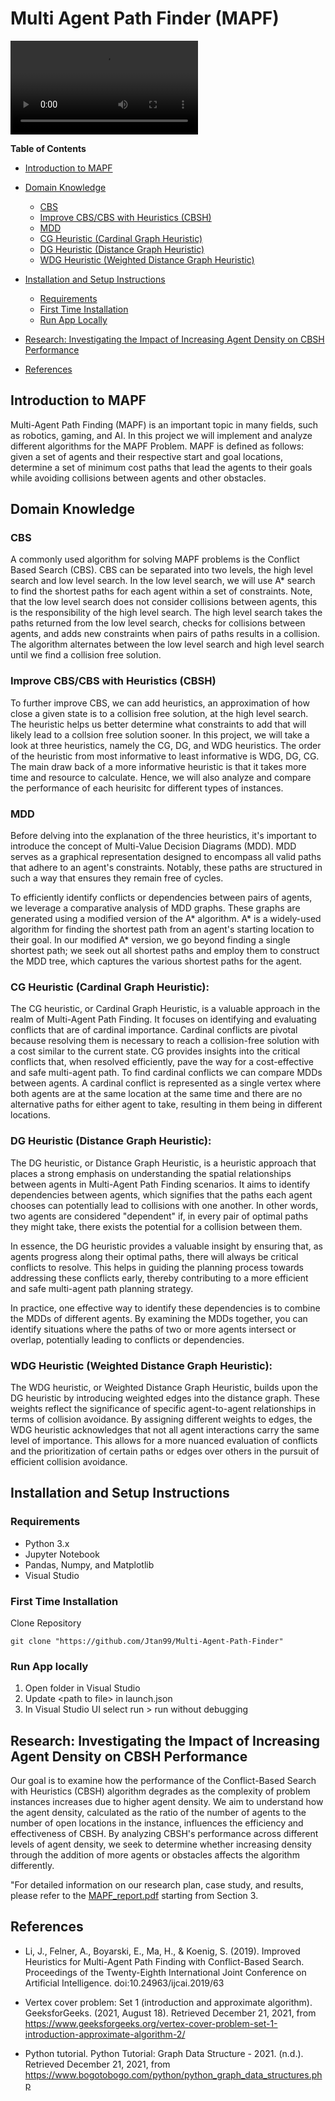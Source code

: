 # Multi Agent Path Finder (MAPF)
![](/mapf_demo.mp4)

**Table of Contents**
- [Introduction to MAPF](#introduction-to-mapf)
- [Domain Knowledge](#domain-knowledge)
  - [CBS](#cbs)
  - [Improve CBS/CBS with Heuristics (CBSH)](#improve-cbscbs-with-heuristics-cbsh)
  - [MDD](#mdd)
  - [CG Heuristic (Cardinal Graph Heuristic)](#cg-heuristic-cardinal-graph-heuristic)
  - [DG Heuristic (Distance Graph Heuristic)](#dg-heuristic-distance-graph-heuristic)
  - [WDG Heuristic (Weighted Distance Graph Heuristic)](#wdg-heuristic-weighted-distance-graph-heuristic)
- [Installation and Setup Instructions](#installation-and-setup-instructions)
  - [Requirements](#requirements)
  - [First Time Installation](#first-time-installation)
  - [Run App Locally](#run-app-locally)
- [Research: Investigating the Impact of Increasing Agent Density on CBSH Performance](#research-investigating-the-impact-of-increasing-agent-density-on-cbsh-performance)

- [References](#references)
## Introduction to MAPF
Multi-Agent Path Finding (MAPF)  is an important topic in many fields, such as robotics, gaming, and AI. In this project we will implement and analyze different algorithms for the MAPF Problem. MAPF is defined as follows: given a set of agents and their respective start and goal locations, determine a set of minimum cost paths that lead the agents to their goals while avoiding collisions between agents and other obstacles.

## Domain Knowledge
### CBS
A commonly used algorithm for solving MAPF problems is the Conflict Based Search (CBS). CBS can be separated into two levels, the high level search and low level search. In the low level search, we will use A* search to find the shortest paths for each agent within a set of constraints. Note, that the low level search does not consider collisions between agents, this is the responsibility of the high level search. The high level search takes the paths returned from the low level search, checks for collisions between agents, and adds new constraints when pairs of paths results in a collision. The algorithm alternates between the low level search and high level search until we find a collision free solution.

### Improve CBS/CBS with Heuristics (CBSH)
To further improve CBS, we can add heuristics, an approximation of how close a given state is to a collision free solution, at the high level search. The heuristic helps us better determine what constraints to add that will likely lead to a collsion free solution sooner. In this project, we will take a look at three heuristics, namely the CG, DG, and WDG heuristics. The order of the heuristic from most informative to least informative is WDG, DG, CG. The main draw back of a more informative heuristic is that it takes more time and resource to calculate. Hence, we will also analyze and compare the performance of each heurisitc for different types of instances.

### MDD
Before delving into the explanation of the three heuristics, it's important to introduce the concept of Multi-Value Decision Diagrams (MDD). MDD serves as a graphical representation designed to encompass all valid paths that adhere to an agent's constraints. Notably, these paths are structured in such a way that ensures they remain free of cycles.

To efficiently identify conflicts or dependencies between pairs of agents, we leverage a comparative analysis of MDD graphs. These graphs are generated using a modified version of the A* algorithm. A* is a widely-used algorithm for finding the shortest path from an agent's starting location to their goal. In our modified A* version, we go beyond finding a single shortest path; we seek out all shortest paths and employ them to construct the MDD tree, which captures the various shortest paths for the agent.

### CG Heuristic (Cardinal Graph Heuristic):
The CG heuristic, or Cardinal Graph Heuristic, is a valuable approach in the realm of Multi-Agent Path Finding. It focuses on identifying and evaluating conflicts that are of cardinal importance. Cardinal conflicts are pivotal because resolving them is necessary to reach a collision-free solution with a cost similar to the current state. CG provides insights into the critical conflicts that, when resolved efficiently, pave the way for a cost-effective and safe multi-agent path. To find cardinal conflicts we can compare MDDs between agents. A cardinal conflict is represented as a single vertex where both agents are at the same location at the same time and there are no alternative paths for either agent to take, resulting in them being in different locations.

### DG Heuristic (Distance Graph Heuristic):
The DG heuristic, or Distance Graph Heuristic, is a heuristic approach that places a strong emphasis on understanding the spatial relationships between agents in Multi-Agent Path Finding scenarios. It aims to identify dependencies between agents, which signifies that the paths each agent chooses can potentially lead to collisions with one another. In other words, two agents are considered "dependent" if, in every pair of optimal paths they might take, there exists the potential for a collision between them.

In essence, the DG heuristic provides a valuable insight by ensuring that, as agents progress along their optimal paths, there will always be critical conflicts to resolve. This helps in guiding the planning process towards addressing these conflicts early, thereby contributing to a more efficient and safe multi-agent path planning strategy.

In practice, one effective way to identify these dependencies is to combine the MDDs of different agents. By examining the MDDs together, you can identify situations where the paths of two or more agents intersect or overlap, potentially leading to conflicts or dependencies.

### WDG Heuristic (Weighted Distance Graph Heuristic):
The WDG heuristic, or Weighted Distance Graph Heuristic, builds upon the DG heuristic by introducing weighted edges into the distance graph. These weights reflect the significance of specific agent-to-agent relationships in terms of collision avoidance. By assigning different weights to edges, the WDG heuristic acknowledges that not all agent interactions carry the same level of importance. This allows for a more nuanced evaluation of conflicts and the prioritization of certain paths or edges over others in the pursuit of efficient collision avoidance.

## Installation and Setup Instructions
### Requirements
- Python 3.x
- Jupyter Notebook
- Pandas, Numpy, and Matplotlib
- Visual Studio
### First Time Installation
Clone Repository

    git clone "https://github.com/Jtan99/Multi-Agent-Path-Finder"
### Run App locally
  1. Open folder in Visual Studio
  2. Update &lt;path to file> in launch.json
  3. In Visual Studio UI select run > run without debugging


## Research: Investigating the Impact of Increasing Agent Density on CBSH Performance
Our goal is to examine how the performance of the Conflict-Based Search with Heuristics (CBSH) algorithm degrades as the complexity of problem instances increases due to higher agent density. We aim to understand how the agent density, calculated as the ratio of the number of agents to the number of open locations in the instance, influences the efficiency and effectiveness of CBSH. By analyzing CBSH's performance across different levels of agent density, we seek to determine whether increasing density through the addition of more agents or obstacles affects the algorithm differently.

"For detailed information on our research plan, case study, and results, please refer to the  [MAPF_report.pdf](https://github.com/Jtan99/Multi-Agent-Path-Finder/blob/master/MAPF_report.pdf) starting from Section 3.

## References
- Li, J., Felner, A., Boyarski, E., Ma, H., & Koenig, S. (2019). Improved Heuristics for Multi-Agent Path Finding with Conflict-Based Search. Proceedings of the Twenty-Eighth International Joint Conference on Artificial Intelligence. doi:10.24963/ijcai.2019/63

- Vertex cover problem: Set 1 (introduction and approximate algorithm). GeeksforGeeks. (2021, August 18). Retrieved December 21, 2021, from https://www.geeksforgeeks.org/vertex-cover-problem-set-1-introduction-approximate-algorithm-2/ 

- Python tutorial. Python Tutorial: Graph Data Structure - 2021. (n.d.). Retrieved December 21, 2021, from https://www.bogotobogo.com/python/python_graph_data_structures.php 